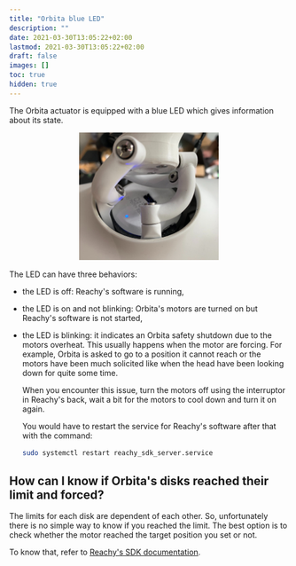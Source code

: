 ```yaml
---
title: "Orbita blue LED"
description: ""
date: 2021-03-30T13:05:22+02:00
lastmod: 2021-03-30T13:05:22+02:00
draft: false
images: []
toc: true
hidden: true
---
```


The Orbita actuator is equipped with a blue LED which gives information about its state.

<p align="center">
  <img src="orbita_led.jpeg" alt="drawing" width="50%"/>
</p>

The LED can have three behaviors:

- the LED is off: Reachy's software is running,
- the LED is on and not blinking: Orbita's motors are turned on but Reachy's software is not started,
- the LED is blinking: it indicates an Orbita safety shutdown due to the motors overheat. This usually happens when the motor are forcing. For example, Orbita is asked to go to a position it cannot reach or the motors have been much solicited like when the head have been looking down for quite some time.
    
    When you encounter this issue, turn the motors off using the interruptor in Reachy's back, wait a bit for the motors to cool down and turn it on again. 
    
    You would have to restart the service for Reachy's software after that with the command:
    
    ```bash
    sudo systemctl restart reachy_sdk_server.service
    ```
    

## How can I know if Orbita's disks reached their limit and forced?

The limits for each disk are dependent of each other. So, unfortunately there is no simple way to know if you reached the limit. The best option is to check whether the motor reached the target position you set or not.

To know that, refer to [Reachy's SDK documentation](https://pollen-robotics.github.io/reachy-2021-docs/sdk/first-moves/head/).
